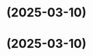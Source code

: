 # [](https://github.com/sikuchmar/git-extended/compare/v1.0.0...v) (2025-03-10)



#  (2025-03-10)



